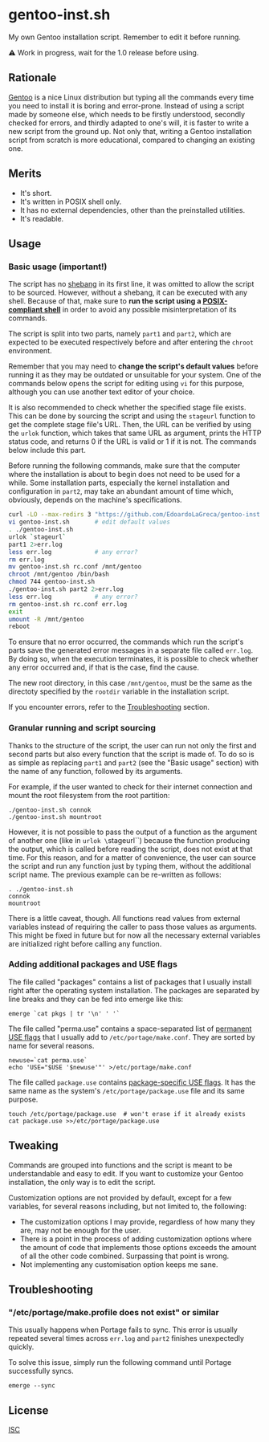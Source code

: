gentoo-inst.sh
==============

My own Gentoo installation script. Remember to edit it before running.

⚠️ Work in progress, wait for the 1.0 release before using.

## Rationale

[Gentoo](https://www.gentoo.org/) is a nice Linux distribution but typing all the commands every time you need to install it is boring and error-prone. Instead of using a script made by someone else, which needs to be firstly understood, secondly checked for errors, and thirdly adapted to one's will, it is faster to write a new script from the ground up. Not only that, writing a Gentoo installation script from scratch is more educational, compared to changing an existing one.

## Merits

- It's short.
- It's written in POSIX shell only.
- It has no external dependencies, other than the preinstalled utilities.
- It's readable.

## Usage

### Basic usage (important!)

The script has no [shebang](https://en.wikipedia.org/wiki/Shebang_(Unix)) in its first line, it was omitted to allow the script to be sourced. However, without a shebang, it can be executed with any shell. Because of that, make sure to **run the script using a [POSIX-compliant shell](https://wiki.archlinux.org/title/Command-line_shell#POSIX_compliant)** in order to avoid any possible misinterpretation of its commands.

The script is split into two parts, namely `part1` and `part2`, which are expected to be executed respectively before and after entering the `chroot` environment.

Remember that you may need to **change the script's default values** before running it as they may be outdated or unsuitable for your system. One of the commands below opens the script for editing using `vi` for this purpose, although you can use another text editor of your choice.

It is also recommended to check whether the specified stage file exists. This can be done by sourcing the script and using the `stageurl` function to get the complete stage file's URL. Then, the URL can be verified by using the `urlok` function, which takes that same URL as argument, prints the HTTP status code, and returns 0 if the URL is valid or 1 if it is not. The commands below include this part.

Before running the following commands, make sure that the computer where the installation is about to begin does not need to be used for a while. Some installation parts, especially the kernel installation and configuration in `part2`, may take an abundant amount of time which, obviously, depends on the machine's specifications.

```sh
curl -LO --max-redirs 3 "https://github.com/EdoardoLaGreca/gentoo-inst.sh/raw/refs/heads/main/{gentoo-inst.sh,rc.conf}"
vi gentoo-inst.sh		# edit default values
. ./gentoo-inst.sh
urlok `stageurl`
part1 2>err.log
less err.log			# any error?
rm err.log
mv gentoo-inst.sh rc.conf /mnt/gentoo
chroot /mnt/gentoo /bin/bash
chmod 744 gentoo-inst.sh
./gentoo-inst.sh part2 2>err.log
less err.log			# any error?
rm gentoo-inst.sh rc.conf err.log
exit
umount -R /mnt/gentoo
reboot
```

To ensure that no error occurred, the commands which run the script's parts save the generated error messages in a separate file called `err.log`. By doing so, when the execution terminates, it is possible to check whether any error occurred and, if that is the case, find the cause.

The new root directory, in this case  `/mnt/gentoo`, must be the same as the directoty specified by the `rootdir` variable in the installation script.

If you encounter errors, refer to the [Troubleshooting](#troubleshooting) section.

### Granular running and script sourcing

Thanks to the structure of the script, the user can run not only the first and second parts but also every function that the script is made of. To do so is as simple as replacing `part1` and `part2` (see the "Basic usage" section) with the name of any function, followed by its arguments.

For example, if the user wanted to check for their internet connection and mount the root filesystem from the root partition:

```
./gentoo-inst.sh connok
./gentoo-inst.sh mountroot
```

However, it is not possible to pass the output of a function as the argument of another one (like in `urlok \`stageurl\``) because the function producing the output, which is called before reading the script, does not exist at that time. For this reason, and for a matter of convenience, the user can source the script and run any function just by typing them, without the additional script name. The previous example can be re-written as follows:

```
. ./gentoo-inst.sh
connok
mountroot
```

There is a little caveat, though. All functions read values from external variables instead of requiring the caller to pass those values as arguments. This might be fixed in future but for now all the necessary external variables are initialized right before calling any function. <!-- TODO -->

### Adding additional packages and USE flags

The file called "packages" contains a list of packages that I usually install right after the operating system installation. The packages are separated by line breaks and they can be fed into emerge like this:

```
emerge `cat pkgs | tr '\n' ' '`
```

The file called "perma.use" contains a space-separated list of [permanent USE flags](https://wiki.gentoo.org/wiki/Handbook:AMD64/Working/USE#Declare_permanent_USE_flags) that I usually add to `/etc/portage/make.conf`. They are sorted by name for several reasons.

```
newuse=`cat perma.use`
echo 'USE="$USE '$newuse'"' >/etc/portage/make.conf
```

The file called `package.use` contains [package-specific USE flags](https://wiki.gentoo.org/wiki/Handbook:AMD64/Working/USE#Declaring_USE_flags_for_individual_packages). It has the same name as the system's `/etc/portage/package.use` file and its same purpose.

```
touch /etc/portage/package.use	# won't erase if it already exists
cat package.use >>/etc/portage/package.use
```

## Tweaking

Commands are grouped into functions and the script is meant to be understandable and easy to edit. If you want to customize your Gentoo installation, the only way is to edit the script.

Customization options are not provided by default, except for a few variables, for several reasons including, but not limited to, the following:

- The customization options I may provide, regardless of how many they are, may not be enough for the user.
- There is a point in the process of adding customization options where the amount of code that implements those options exceeds the amount of all the other code combined. Surpassing that point is wrong.
- Not implementing any customisation option keeps me sane.

## Troubleshooting

### "/etc/portage/make.profile does not exist" or similar

This usually happens when Portage fails to sync. This error is usually repeated several times across `err.log` and `part2` finishes unexpectedly quickly.

To solve this issue, simply run the following command until Portage successfully syncs.

```
emerge --sync
```

## License

[ISC](LICENSE)
